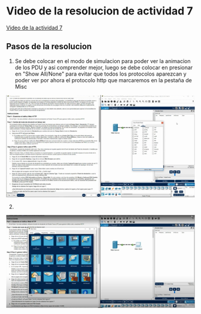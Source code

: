 # Video de la resolucion de actividad 7

<a   href="https://drive.google.com/drive/folders/1kKALKRy8j1qCEVvR-F1YJ7lfcEQwNdCp?usp=sharing" target="_blank" >Video de la actividad 7 </a>


## Pasos de la resolucion

1. Se debe colocar en el modo de simulacion para poder ver la animacion de los PDU y asi comprender mejor, luego se debe colocar en presionar en "Show All/None" para evitar que todos los protocolos aparezcan y poder ver por ahora el protocolo http que marcaremos en la pestaña de Misc

![image](https://github.com/BrunoXIII-Gav/Cabrar---Redes-y-comunicaci-n/blob/main/Actividades/Actividad7-C8280/Imagenes_actividad7/1_actividad7.PNG)


2. 

![image](https://github.com/BrunoXIII-Gav/Cabrar---Redes-y-comunicaci-n/blob/main/Actividades/Actividad7-C8280/Imagenes_actividad7/2_activ7.PNG)

